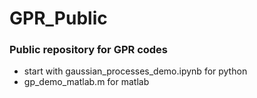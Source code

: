 # GPR_Public
### Public repository for GPR codes
* start with gaussian_processes_demo.ipynb for python
* gp_demo_matlab.m for matlab
